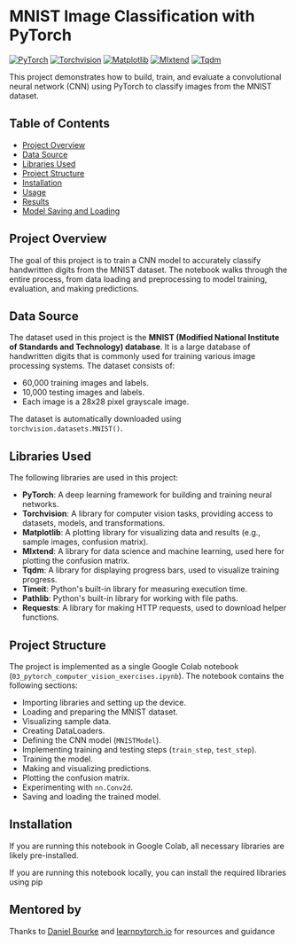 # MNIST Image Classification with PyTorch

[![PyTorch](https://img.shields.io/badge/PyTorch-EE4C2C?style=for-the-badge&logo=pytorch&logoColor=white)](https://pytorch.org/)
[![Torchvision](https://img.shields.io/badge/Torchvision-0.13%2B-EE4C2C?style=for-the-badge&logo=pytorch&logoColor=white)](https://pytorch.org/vision/stable/index.html)
[![Matplotlib](https://img.shields.io/badge/Matplotlib-3.8%2B-EE4C2C?style=for-the-badge&logo=matplotlib&logoColor=white)](https://matplotlib.org/)
[![Mlxtend](https://img.shields.io/badge/Mlxtend-0.23%2B-EE4C2C?style=for-the-badge&logo=python&logoColor=white)](http://rasbt.github.io/mlxtend/)
[![Tqdm](https://img.shields.io/badge/Tqdm-4.66%2B-EE4C2C?style=for-the-badge&logo=python&logoColor=white)](https://tqdm.github.io/)

This project demonstrates how to build, train, and evaluate a convolutional neural network (CNN) using PyTorch to classify images from the MNIST dataset.

## Table of Contents

-   [Project Overview](#project-overview)
-   [Data Source](#data-source)
-   [Libraries Used](#libraries-used)
-   [Project Structure](#project-structure)
-   [Installation](#installation)
-   [Usage](#usage)
-   [Results](#results)
-   [Model Saving and Loading](#model-saving-and-loading)

## Project Overview

The goal of this project is to train a CNN model to accurately classify handwritten digits from the MNIST dataset. The notebook walks through the entire process, from data loading and preprocessing to model training, evaluation, and making predictions.

## Data Source

The dataset used in this project is the **MNIST (Modified National Institute of Standards and Technology) database**. It is a large database of handwritten digits that is commonly used for training various image processing systems. The dataset consists of:

*   60,000 training images and labels.
*   10,000 testing images and labels.
*   Each image is a 28x28 pixel grayscale image.

The dataset is automatically downloaded using `torchvision.datasets.MNIST()`.

## Libraries Used

The following libraries are used in this project:

*   **PyTorch**: A deep learning framework for building and training neural networks.
*   **Torchvision**: A library for computer vision tasks, providing access to datasets, models, and transformations.
*   **Matplotlib**: A plotting library for visualizing data and results (e.g., sample images, confusion matrix).
*   **Mlxtend**: A library for data science and machine learning, used here for plotting the confusion matrix.
*   **Tqdm**: A library for displaying progress bars, used to visualize training progress.
*   **Timeit**: Python's built-in library for measuring execution time.
*   **Pathlib**: Python's built-in library for working with file paths.
*   **Requests**: A library for making HTTP requests, used to download helper functions.

## Project Structure

The project is implemented as a single Google Colab notebook (`03_pytorch_computer_vision_exercises.ipynb`). The notebook contains the following sections:

*   Importing libraries and setting up the device.
*   Loading and preparing the MNIST dataset.
*   Visualizing sample data.
*   Creating DataLoaders.
*   Defining the CNN model (`MNISTModel`).
*   Implementing training and testing steps (`train_step`, `test_step`).
*   Training the model.
*   Making and visualizing predictions.
*   Plotting the confusion matrix.
*   Experimenting with `nn.Conv2d`.
*   Saving and loading the trained model.

## Installation

If you are running this notebook in Google Colab, all necessary libraries are likely pre-installed.

If you are running this notebook locally, you can install the required libraries using pip

## Mentored by
Thanks to [Daniel Bourke](https://github.com/mrdbourke) and [learnpytorch.io](https://www.learnpytorch.io/) for resources and guidance
